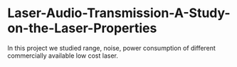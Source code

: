 # Laser-Audio-Transmission-A-Study-on-the-Laser-Properties
In this project we studied range, noise, power consumption of different commercially available low cost laser.
